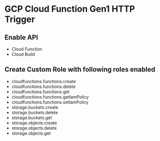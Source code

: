 # GCP Cloud Function Gen1 HTTP Trigger

## Enable API
- Cloud Function
- Cloud Build

## Create Custom Role with following roles enabled
- cloudfunctions.functions.create
- cloudfunctions.functions.delete
- cloudfunctions.functions.get
- cloudfunctions.functions.getIamPolicy
- cloudfunctions.functions.setIamPolicy
- storage.buckets.create
- storage.buckets.delete
- storage.buckets.get
- storage.objects.create
- storage.objects.delete
- storage.objects.get
